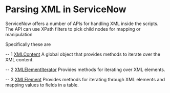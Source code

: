 # Parsing XML in ServiceNow
ServiceNow offers a number of APIs for handling XML inside the scripts. The API can use XPath filters to pick child nodes for mapping or manipulation

Specifically these are 

-- 1 [XMLContent](https://docs.servicenow.com/bundle/jakarta-servicenow-platform/page/administer/edge-encryption/concept/c_XMLContentAPI.html)
A global object that provides methods to iterate over the XML content.

-- 2 [XMLElementIterator](https://docs.servicenow.com/bundle/jakarta-servicenow-platform/page/administer/edge-encryption/concept/c_XMLElementIteratorAPI.html)
Provides methods for iterating over XML elements.

-- 3 [XMLElement](https://docs.servicenow.com/bundle/jakarta-servicenow-platform/page/administer/edge-encryption/concept/c_XMLElementAPI.html)
Provides methods for iterating through XML elements and mapping values to fields in a table.

